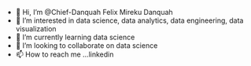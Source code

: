 - 👋 Hi, I’m @Chief-Danquah Felix Mireku Danquah
- 👀 I’m interested in data science, data analytics, data engineering, data visualization
- 🌱 I’m currently learning data science
- 💞️ I’m looking to collaborate on data science
- 📫 How to reach me ...linkedin

<!---
Chief-Danquah/Chief-Danquah is a ✨ special ✨ repository because its `README.md` (this file) appears on your GitHub profile.
You can click the Preview link to take a look at your changes.
--->

